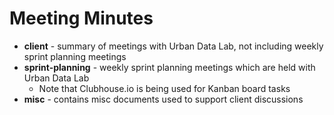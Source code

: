 # Meeting Minutes

- **client** - summary of meetings with Urban Data Lab, not including weekly sprint planning meetings
- **sprint-planning** - weekly sprint planning meetings which are held with Urban Data Lab
    - Note that Clubhouse.io is being used for Kanban board tasks
- **misc** - contains misc documents used to support client discussions

